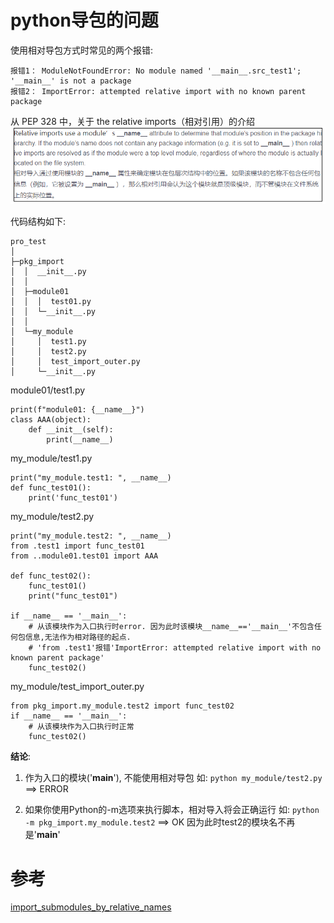 # python导包的问题
使用相对导包方式时常见的两个报错:
```
报错1： ModuleNotFoundError: No module named '__main__.src_test1'; '__main__' is not a package
报错2： ImportError: attempted relative import with no known parent package 
```

从 PEP 328 中，关于 the relative imports（相对引用）的介绍
![](images_attachments/3315023010572.png)

代码结构如下:
```
pro_test
│
├─pkg_import
│  │  __init__.py
│  │
│  ├─module01
│  │  │  test01.py
│  │  └─__init__.py
│  │
│  └─my_module
│     │  test1.py
│     │  test2.py
│     │  test_import_outer.py
│     └─__init__.py
```

module01/test1.py
```
print(f"module01: {__name__}")
class AAA(object):
    def __init__(self):
        print(__name__)
```

my_module/test1.py
```
print("my_module.test1: ", __name__)
def func_test01():
    print('func_test01')
```

my_module/test2.py
```
print("my_module.test2: ", __name__)
from .test1 import func_test01
from ..module01.test01 import AAA

def func_test02():
    func_test01()
    print("func_test01")

if __name__ == '__main__':
    # 从该模块作为入口执行时error. 因为此时该模块__name__=='__main__'不包含任何包信息,无法作为相对路径的起点.
    # 'from .test1'报错'ImportError: attempted relative import with no known parent package'
    func_test02()
```

my_module/test_import_outer.py
```
from pkg_import.my_module.test2 import func_test02
if __name__ == '__main__':
    # 从该模块作为入口执行时正常
    func_test02()

```
**结论**:
1. 作为入口的模块('__main__'), 不能使用相对导包
   如: `python my_module/test2.py` ==> ERROR

2. 如果你使用Python的-m选项来执行脚本，相对导入将会正确运行
  如: `python -m pkg_import.my_module.test2` ==> OK 因为此时test2的模块名不再是'__main__'


# 参考
[import_submodules_by_relative_names](https://python3-cookbook.readthedocs.io/zh_CN/latest/c10/p03_import_submodules_by_relative_names.html)